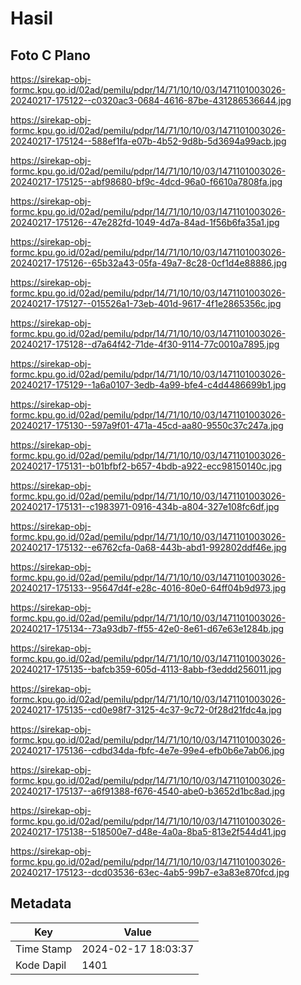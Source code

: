 # Hasil

## Foto C Plano

https://sirekap-obj-formc.kpu.go.id/02ad/pemilu/pdpr/14/71/10/10/03/1471101003026-20240217-175122--c0320ac3-0684-4616-87be-431286536644.jpg

https://sirekap-obj-formc.kpu.go.id/02ad/pemilu/pdpr/14/71/10/10/03/1471101003026-20240217-175124--588ef1fa-e07b-4b52-9d8b-5d3694a99acb.jpg

https://sirekap-obj-formc.kpu.go.id/02ad/pemilu/pdpr/14/71/10/10/03/1471101003026-20240217-175125--abf98680-bf9c-4dcd-96a0-f6610a7808fa.jpg

https://sirekap-obj-formc.kpu.go.id/02ad/pemilu/pdpr/14/71/10/10/03/1471101003026-20240217-175126--47e282fd-1049-4d7a-84ad-1f56b6fa35a1.jpg

https://sirekap-obj-formc.kpu.go.id/02ad/pemilu/pdpr/14/71/10/10/03/1471101003026-20240217-175126--65b32a43-05fa-49a7-8c28-0cf1d4e88886.jpg

https://sirekap-obj-formc.kpu.go.id/02ad/pemilu/pdpr/14/71/10/10/03/1471101003026-20240217-175127--015526a1-73eb-401d-9617-4f1e2865356c.jpg

https://sirekap-obj-formc.kpu.go.id/02ad/pemilu/pdpr/14/71/10/10/03/1471101003026-20240217-175128--d7a64f42-71de-4f30-9114-77c0010a7895.jpg

https://sirekap-obj-formc.kpu.go.id/02ad/pemilu/pdpr/14/71/10/10/03/1471101003026-20240217-175129--1a6a0107-3edb-4a99-bfe4-c4d4486699b1.jpg

https://sirekap-obj-formc.kpu.go.id/02ad/pemilu/pdpr/14/71/10/10/03/1471101003026-20240217-175130--597a9f01-471a-45cd-aa80-9550c37c247a.jpg

https://sirekap-obj-formc.kpu.go.id/02ad/pemilu/pdpr/14/71/10/10/03/1471101003026-20240217-175131--b01bfbf2-b657-4bdb-a922-ecc98150140c.jpg

https://sirekap-obj-formc.kpu.go.id/02ad/pemilu/pdpr/14/71/10/10/03/1471101003026-20240217-175131--c1983971-0916-434b-a804-327e108fc6df.jpg

https://sirekap-obj-formc.kpu.go.id/02ad/pemilu/pdpr/14/71/10/10/03/1471101003026-20240217-175132--e6762cfa-0a68-443b-abd1-992802ddf46e.jpg

https://sirekap-obj-formc.kpu.go.id/02ad/pemilu/pdpr/14/71/10/10/03/1471101003026-20240217-175133--95647d4f-e28c-4016-80e0-64ff04b9d973.jpg

https://sirekap-obj-formc.kpu.go.id/02ad/pemilu/pdpr/14/71/10/10/03/1471101003026-20240217-175134--73a93db7-ff55-42e0-8e61-d67e63e1284b.jpg

https://sirekap-obj-formc.kpu.go.id/02ad/pemilu/pdpr/14/71/10/10/03/1471101003026-20240217-175135--bafcb359-605d-4113-8abb-f3eddd256011.jpg

https://sirekap-obj-formc.kpu.go.id/02ad/pemilu/pdpr/14/71/10/10/03/1471101003026-20240217-175135--cd0e98f7-3125-4c37-9c72-0f28d21fdc4a.jpg

https://sirekap-obj-formc.kpu.go.id/02ad/pemilu/pdpr/14/71/10/10/03/1471101003026-20240217-175136--cdbd34da-fbfc-4e7e-99e4-efb0b6e7ab06.jpg

https://sirekap-obj-formc.kpu.go.id/02ad/pemilu/pdpr/14/71/10/10/03/1471101003026-20240217-175137--a6f91388-f676-4540-abe0-b3652d1bc8ad.jpg

https://sirekap-obj-formc.kpu.go.id/02ad/pemilu/pdpr/14/71/10/10/03/1471101003026-20240217-175138--518500e7-d48e-4a0a-8ba5-813e2f544d41.jpg

https://sirekap-obj-formc.kpu.go.id/02ad/pemilu/pdpr/14/71/10/10/03/1471101003026-20240217-175123--dcd03536-63ec-4ab5-99b7-e3a83e870fcd.jpg


## Metadata

| Key        | Value               |
| ---------- | ------------------- |
| Time Stamp | 2024-02-17 18:03:37 |
| Kode Dapil | 1401                |




